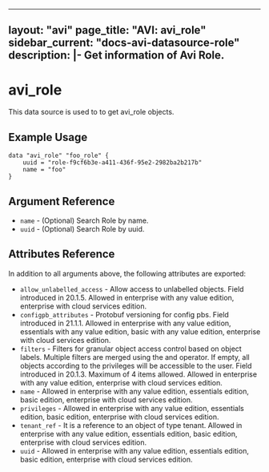 <!--
    Copyright 2021 VMware, Inc.
    SPDX-License-Identifier: Mozilla Public License 2.0
-->
---
layout: "avi"
page_title: "AVI: avi_role"
sidebar_current: "docs-avi-datasource-role"
description: |-
  Get information of Avi Role.
---

# avi_role

This data source is used to to get avi_role objects.

## Example Usage

```hcl
data "avi_role" "foo_role" {
    uuid = "role-f9cf6b3e-a411-436f-95e2-2982ba2b217b"
    name = "foo"
}
```

## Argument Reference

* `name` - (Optional) Search Role by name.
* `uuid` - (Optional) Search Role by uuid.

## Attributes Reference

In addition to all arguments above, the following attributes are exported:

* `allow_unlabelled_access` - Allow access to unlabelled objects. Field introduced in 20.1.5. Allowed in enterprise with any value edition, enterprise with cloud services edition.
* `configpb_attributes` - Protobuf versioning for config pbs. Field introduced in 21.1.1. Allowed in enterprise with any value edition, essentials with any value edition, basic with any value edition, enterprise with cloud services edition.
* `filters` - Filters for granular object access control based on object labels. Multiple filters are merged using the and operator. If empty, all objects according to the privileges will be accessible to the user. Field introduced in 20.1.3. Maximum of 4 items allowed. Allowed in enterprise with any value edition, enterprise with cloud services edition.
* `name` - Allowed in enterprise with any value edition, essentials edition, basic edition, enterprise with cloud services edition.
* `privileges` - Allowed in enterprise with any value edition, essentials edition, basic edition, enterprise with cloud services edition.
* `tenant_ref` - It is a reference to an object of type tenant. Allowed in enterprise with any value edition, essentials edition, basic edition, enterprise with cloud services edition.
* `uuid` - Allowed in enterprise with any value edition, essentials edition, basic edition, enterprise with cloud services edition.

